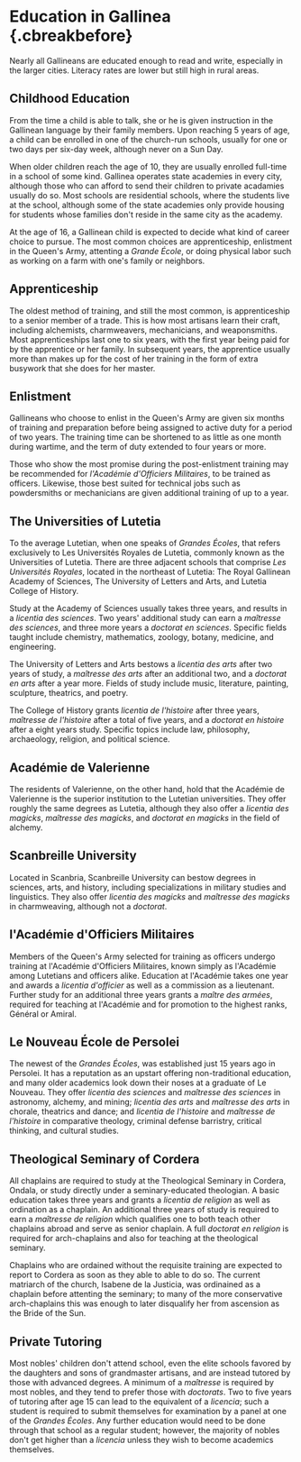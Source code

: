 # Education in Gallinea {.cbreakbefore}

Nearly all Gallineans are educated enough to read and write, especially in the larger
cities. Literacy rates are lower but still high in rural areas.

## Childhood Education

From the time a child is able to talk, she or he is given instruction in the Gallinean
language by their family members. Upon reaching 5 years of age, a child can be enrolled
in one of the church-run schools, usually for one or two days per six-day week, although
never on a Sun Day.

When older children reach the age of 10, they are usually enrolled full-time in a school
of some kind. Gallinea operates state academies in every city, although those who can
afford to send their children to private acadamies usually do so. Most schools are 
residential schools, where the students live at the school, although some of the state
academies only provide housing for students whose families don't reside in the same city
as the academy.

At the age of 16, a Gallinean child is expected to decide what kind of career choice to
pursue. The most common choices are apprenticeship, enlistment in the Queen's Army, 
attenting a *Grande École*, or doing physical labor such as working on a farm with one's
family or neighbors.

## Apprenticeship

The oldest method of training, and still the most common, is apprenticeship to a senior
member of a trade. This is how most artisans learn their craft, including alchemists,
charmweavers, mechanicians, and weaponsmiths. Most apprenticeships last one to six
years, with the first year being paid for by the apprentice or her family. In subsequent
years, the apprentice usually more than makes up for the cost of her training in the form 
of extra busywork that she does for her master.

## Enlistment

Gallineans who choose to enlist in the Queen's Army are given six months of training and
preparation before being assigned to active duty for a period of two years. The training
time can be shortened to as little as one month during wartime, and the term of duty
extended to four years or more.

Those who show the most promise during the post-enlistment training may be recommended
for *l'Académie d'Officiers Militaires*, to be trained as officers. Likewise, those
best suited for technical jobs such as powdersmiths or mechanicians are given additional 
training of up to a year.

## The Universities of Lutetia

To the average Lutetian, when one speaks of *Grandes Écoles*, that refers exclusively to 
Les Universités Royales de Lutetia, commonly known as the Universities of Lutetia.
There are three adjacent schools that comprise *Les Universités Royales*, located in the
northeast of Lutetia: The Royal Gallinean Academy of Sciences, The University of Letters and Arts,
and Lutetia College of History.

Study at the Academy of Sciences usually takes three years, and results in a 
*licentia des sciences*. Two years' additional study can earn a *maîtresse des sciences*, and
three more years a *doctorat en sciences*. Specific fields taught include chemistry, mathematics,
zoology, botany, medicine, and engineering.

The University of Letters and Arts bestows a *licentia des arts* after two years of study, a
*maîtresse des arts* after an additional two, and a *doctorat en arts* after a year more.
Fields of study include music, literature, painting, sculpture, theatrics, and poetry.

The College of History grants *licentia de l'histoire* after three years, *maîtresse de l'histoire* 
after a total of five years, and a *doctorat en histoire* after a eight years study. Specific
topics include law, philosophy, archaeology, religion, and political science.

## Académie de Valerienne

The residents of Valerienne, on the other hand, hold that the Académie de Valerienne is the
superior institution to the Lutetian universities. They offer roughly the same degrees
as Lutetia, although they also offer a *licentia des magicks*, *maîtresse des magicks*,
and *doctorat en magicks* in the field of alchemy.

## Scanbreille University

Located in Scanbria, Scanbreille University can bestow degrees in sciences, arts, and history,
including specializations in military studies and linguistics. They also offer *licentia des magicks*
and *maîtresse des magicks* in charmweaving, although not a *doctorat*.

## l'Académie d'Officiers Militaires

Members of the Queen's Army selected for training as officers undergo training at l'Académie 
d'Officiers Militaires, known simply as l'Académie among Lutetians and officers alike. Education 
at l'Académie takes one year and awards a *licentia d'officier* as well as a commission as a
lieutenant. Further study for an additional three years grants a *maître des armées*, 
 required for teaching at l'Académie and for promotion to the highest ranks, Général or Amiral.

## Le Nouveau École de Persolei

The newest of the *Grandes Écoles*, was established just 15 years ago in Persolei. It has a
reputation as an upstart offering non-traditional education, and many older academics look down
their noses at a graduate of Le Nouveau. They offer *licentia des sciences* and *maîtresse des sciences*
in astronomy, alchemy, and mining; *licentia des arts* and *maîtresse des arts* in 
chorale, theatrics and dance; and *licentia de l'histoire* and *maîtresse de l'histoire* in 
comparative theology, criminal defense barristry, critical thinking, and cultural studies.

## Theological Seminary of Cordera

All chaplains are required to study at the Theological Seminary in Cordera, Ondala, or study directly
under a seminary-educated theologian. A basic education takes three years and grants a 
*licentia de religion* as well as ordination as a chaplain. An additional three years of study is
required to earn a *maîtresse de religion* which qualifies one to both teach other chaplains abroad and
serve as senior chaplain. A full *doctorat en religion* is required for arch-chaplains and also for
teaching at the theological seminary.

Chaplains who are ordained without the requisite training are expected to report to Cordera as soon
as they able to able to do so. The current matriarch of the church, Isabene de la Justicia, was ordinained
as a chaplain before attenting the seminary; to many of the more conservative arch-chaplains this was
enough to later disqualify her from ascension as the Bride of the Sun.

## Private Tutoring

Most nobles' children don't attend school, even the elite schools favored by the daughters and sons of
grandmaster artisans, and are instead tutored by those with advanced degrees.
A minimum of a *maîtresse* is required by most nobles, and they tend to prefer those with *doctorats*.
Two to five years of tutoring after age 15 can lead to the equivalent of a *licencia*; such a student
is required to submit themselves for examination by a panel at one of the *Grandes Écoles*. Any further
education would need to be done through that school as a regular student; however, the majority of 
nobles don't get higher than a *licencia* unless they wish to become academics themselves.


